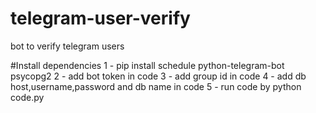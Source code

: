 # telegram-user-verify
bot to verify telegram users

#Install dependencies
1 - pip install schedule python-telegram-bot psycopg2
2 - add bot token in code
3 - add group id in code
4 - add db host,username,password and db name in code
5 - run code by python code.py

